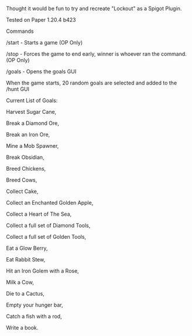 Thought it would be fun to try and recreate "Lockout" as a Spigot Plugin.

Tested on Paper 1.20.4 b423

Commands

/start - Starts a game (OP Only)

/stop - Forces the game to end early, winner is whoever ran the command. (OP Only)

/goals - Opens the goals GUI

When the game starts, 20 random goals are selected and added to the /hunt GUI

Current List of Goals:


Harvest Sugar Cane, 

Break a Diamond Ore, 

Break an Iron Ore, 

Mine a Mob Spawner, 

Break Obsidian, 

Breed Chickens, 

Breed Cows, 

Collect Cake, 

Collect an Enchanted Golden Apple, 

Collect a Heart of The Sea, 

Collect a full set of Diamond Tools, 

Collect a full set of Golden Tools, 

Eat a Glow Berry, 

Eat Rabbit Stew, 

Hit an Iron Golem with a Rose, 

Milk a Cow, 

Die to a Cactus, 

Empty your hunger bar, 

Catch a fish with a rod, 

Write a book.
